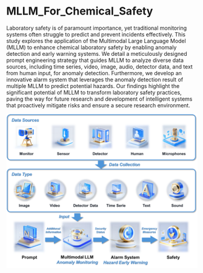 # MLLM_For_Chemical_Safety
Laboratory safety is of paramount importance, yet traditional monitoring systems often struggle to predict and prevent incidents effectively. This study explores the application of the Multimodal Large Language Model (MLLM) to enhance chemical laboratory safety by enabling anomaly detection and early warning systems. We detail a meticulously designed prompt engineering strategy that guides MLLM to analyze diverse data sources, including time series, video, image, audio, detector data, and text from human input, for anomaly detection. Furthermore, we develop an innovative alarm system that leverages the anomaly detection result of multiple MLLM to predict potential hazards. Our findings highlight the significant potential of MLLM to transform laboratory safety practices, paving the way for future research and development of intelligent systems that proactively mitigate risks and ensure a secure research environment.

![描述图片的替代文本](1.png)
